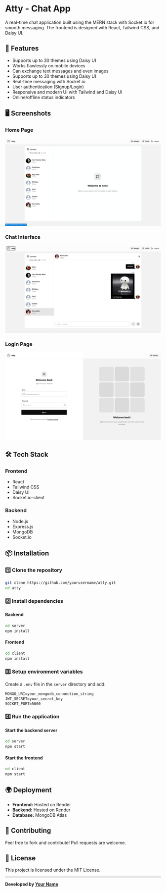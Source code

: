 # Atty - Chat App

A real-time chat application built using the MERN stack with Socket.io for smooth messaging. The frontend is designed with React, Tailwind CSS, and Daisy UI.

## 🚀 Features
- Supports up to 30 themes using Daisy UI
- Works flawlessly on mobile devices
- Can exchange text messages and even images
- Supports up to 30 themes using Daisy UI
- Real-time messaging with Socket.io
- User authentication (Signup/Login)
- Responsive and modern UI with Tailwind and Daisy UI
- Online/offline status indicators

## 🖥️ Screenshots

### Home Page
![Home Page](screenshots/Home.png)

### Chat Interface
![Chat Interface](screenshots/chat-interface.png)

### Login Page
![Login Page](screenshots/login.png)

## 🛠️ Tech Stack

### Frontend
- React
- Tailwind CSS
- Daisy UI
- Socket.io-client

### Backend
- Node.js
- Express.js
- MongoDB
- Socket.io

## 📦 Installation

### 1️⃣ Clone the repository
```sh
git clone https://github.com/yourusername/atty.git
cd atty
```

### 2️⃣ Install dependencies
#### Backend
```sh
cd server
npm install
```
#### Frontend
```sh
cd client
npm install
```

### 3️⃣ Setup environment variables
Create a `.env` file in the `server` directory and add:
```
MONGO_URI=your_mongodb_connection_string
JWT_SECRET=your_secret_key
SOCKET_PORT=5000
```

### 4️⃣ Run the application
#### Start the backend server
```sh
cd server
npm start
```
#### Start the frontend
```sh
cd client
npm start
```

## 🌍 Deployment
- **Frontend:** Hosted on Render
- **Backend:** Hosted on Render
- **Database:** MongoDB Atlas

## 🤝 Contributing
Feel free to fork and contribute! Pull requests are welcome.

## 📜 License
This project is licensed under the MIT License.

---
**Developed by [Your Name](https://github.com/yourusername)**


